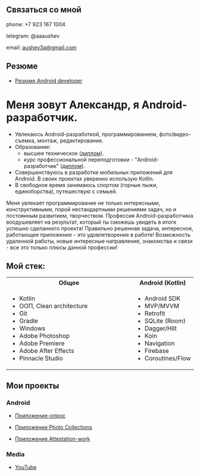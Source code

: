 ## Связаться со мной

phone:
+7 923 167 1004
<!-- (./editable/icons/phone.jpg) -->
telegram:
@aaaushev
<!-- (./editable/icons/telegramm.jpg) -->

email: aushev3a@gmail.com 
<!-- (./editable/icons/email.jpg) -->


## Резюме
- [Резюме Android developer](https://docs.google.com/document/d/1SOs7oIc6VuRzmtiPhwvwsLFATvTB3SluRXfkDNbw6Z4/edit?usp=sharing)

# Меня зовут Александр, я Android-разработчик.
<!-- (./diplom/.pdf) -->
- Увлекаюсь Android-разработкой, программированием, фото/видео- съемка, монтаж, редактирование.
- Образование:
  -  высшее техническое ([диплом](https://drive.google.com/file/d/1uPK1Zlw1QBgCMeVRrrVVQ49MxBR5muLd/view?usp=share_link)).
  -  курс профессиональной переподготовки - "Android-разработчик" ([диплом](https://drive.google.com/file/d/1DfLaqQyjLgo7jhVxBWl9RxaJ4lLiL5OB/view?usp=sharing)). 
- Совершенствуюсь  в разработке мобильных приложений для Android. В своих проектах уверенно использую  Kotlin.
- В свободное время занимаюсь спортом (горные лыжи, единоборства), путешествую с семьей.

Меня увлекает программирование не только интересными, конструктивными, порой нестандартными решениями задач, но и постоянным развитием, творчеством. Профессия Android-разработчика воодушевляет на результат, который ты сможешь увидеть в итоге успешно сделанного проекта! Правильно решенная задача, интересное, работающее приложение - это  удовлетворение в работе! Возможность удаленной работы, новые интересные направления, знакомства и связи - все это только плюсы данной профессии!

## Мой стек:
<table>
  <tr>
    <th>Общее</th>
    <th>Android (Kotlin)</th>
    
  </tr>
  <tr>
    <td width=100%>
      <ul>
        <li>Kotlin</li>
        <li>ООП, Clean architecture</li>
        <li>Git</li>
        <li>Gradle</li>
        <li>Windows</li>
        <li>Adobe Photoshop</li>
        <li>Adobe Premiere</li>
        <li>Adobe After Effects</li>
        <li>Pinnacle Studio</li>
<!--       </ul>
    </td>
    <td>
      <ul> -->
<!--         <li></li> -->
<!--         <li></li>
        <li></li> -->
<!--         <li></li> -->
<!--         <li></li>
        <li></li> -->
      </ul>
    </td>
    <td>
      <ul>
        <li>Android SDK</li>
        <li>MVP/MVVM</li>
        <li>Retrofit</li>
        <li>SQLite (Room)</li>
        <li>Dagger/Hilt</li>
        <li>Koin</li>
        <li>Navigation</li>
        <li>Firebase</li>
        <li>Coroutines/Flow</li>
      </ul>
    </td>
  </tr>
</table>

## Мои проекты

### Android
- [Приложение-опрос ](https://github.com/AlexAAushev/quiz_application.git)

- [Приложение Photo Collections ](https://github.com/AlexAAushev/photo-collections.git)

- [Приложение Attestation-work ](https://github.com/AlexAAushev/attestation-finale-work.git)

### Media
- [YouTube](https://www.youtube.com/@studio3AAA/featured) 

